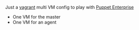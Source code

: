 Just a [vagrant](https://www.vagrantup.com/) multi VM config to play with [Puppet Enterprise](http://puppetlabs.com/)

- One VM for the master
- One VM for an agent
